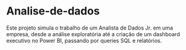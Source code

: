 # Analise-de-dados
Este projeto simula o trabalho de um Analista de Dados Jr. em uma empresa, desde a análise exploratória até a criação de um dashboard executivo no Power BI, passando por queries SQL e relatórios.
